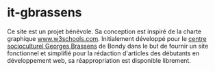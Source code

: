 # it-gbrassens
Ce site est un projet bénévole. Sa conception est inspiré de la charte graphique <a href="https://www.w3schools.com/">www.w3schools.com</a>. Initialement développé pour le <a href="http://www.ville-bondy.fr/fileadmin/user_upload/Sante_solidarite/Centres_sociaux/Plaquette-brassens_2016-mai2017.pdf">centre socioculturel Georges Brassens</a> de Bondy dans le but de fournir un site fonctionnel et simplifié pour la rédaction d'articles des débutants en développement web, sa réappropriation est disponible librement.
